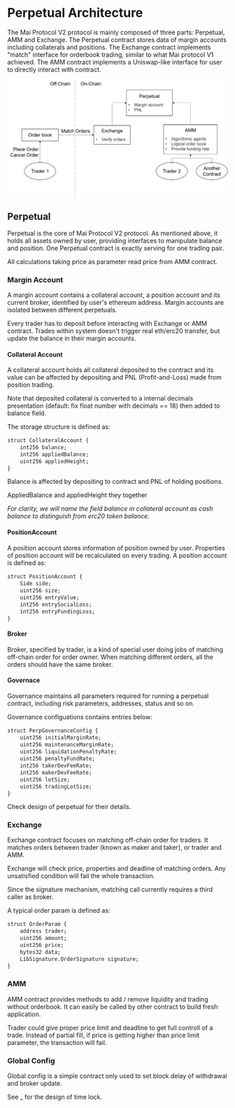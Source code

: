 # Perpetual Architecture

The Mai Protocol V2 protocol is mainly composed of three parts: Perpetual, AMM and Exchange. The Perpetual contract stores data of margin accounts including collaterals and positions. The Exchange contract implements "match" interface for orderbook trading, similar to what Mai protocol V1 achieved. The AMM contract implements a Uniswap-like interface for user to directly interact with contract.

![mai2-arch](asset/mai2-arch.png)

## Perpetual

Perpetual is the core of Mai Protocol V2 protocol. As mentioned above, it holds all assets owned by user, providing interfaces to manipulate balance and position. One Perpetual contract is exactly serving for one trading pair.

All calculations taking price as parameter read price from AMM contract. 

### Margin Account

A margin account contains a collateral account, a position account and its current broker, identified by user's ethereum address. Margin accounts are isolated between different perpetuals.

Every trader has to deposit before interacting with Exchange or AMM contract. Trades within system doesn't trigger real eth/erc20 transfer, but update the balance in their margin accounts.

#### Collateral Account

A collateral account holds all collateral deposited to the contract and its value can be affected by depositing and PNL (Profit-and-Loss) made from position trading.

Note that deposited collateral is converted to a internal decimals presentation (default: fix float number with decimals == 18) then added to balance field.

The storage structure is defined as:

```solidity
struct CollateralAccount {
	int256 balance;
	int256 appliedBalance;
	uint256 appliedHeight;
}
```

Balance is affected by depositing to contract and PNL of holding positions.

AppliedBalance and appliedHeight they together 

*For clarity, we will name the field balance in collateral account as cash balance to distinguish from erc20 token balance.*

#### PositionAccount

A position account stores information of position owned by user. Properties of position account will be recalculated on every trading. A position account is defined as:

```solidity
struct PositionAccount {
    Side side;
    uint256 size;
    uint256 entryValue;
    int256 entrySocialLoss;
    int256 entryFundingLoss;
}
```

#### Broker

Broker, specified by trader, is a kind of special user doing jobs of matching off-chain order for order owner. When matching different orders, all the orders should have the same broker. 

#### Governace

Governance maintains all parameters required for running a perpetual contract, including risk parameters, addresses, status and so on.

Governance configuations contains entries below:

```solidity
struct PerpGovernanceConfig {
    uint256 initialMarginRate;
    uint256 maintenanceMarginRate;
    uint256 liquidationPenaltyRate;
    uint256 penaltyFundRate;
    int256 takerDevFeeRate;
    int256 makerDevFeeRate;
    uint256 lotSize;
    uint256 tradingLotSize;
}
```
Check design of perpetual for their details.

### Exchange

Exchange contract focuses on matching off-chain order for traders. It matches orders between trader (known as maker and taker), or trader and AMM. 

Exchange will check price, properties and deadline of matching orders. Any unsatisfied condition will fail the whole transaction.

Since the signature mechanism, matching call currently requires a third caller as broker.

A typical order param is defined as:
```solidity
struct OrderParam {
    address trader;
    uint256 amount;
    uint256 price;
    bytes32 data;
    LibSignature.OrderSignature signature;
}

```

### AMM

AMM contract provides methods to add / remove liquidity and trading without orderbook. It can easily be called by other contract to build fresh application.

Trader could give proper price limit and deadline to get full controll of a trade. Instead of partial fill, if price is getting higher than price limit parameter, the transaction will fail.

### Global Config 

Global config is a simple contract only used to set block delay of withdrawal and broker update.

See _ for the design of time lock.
